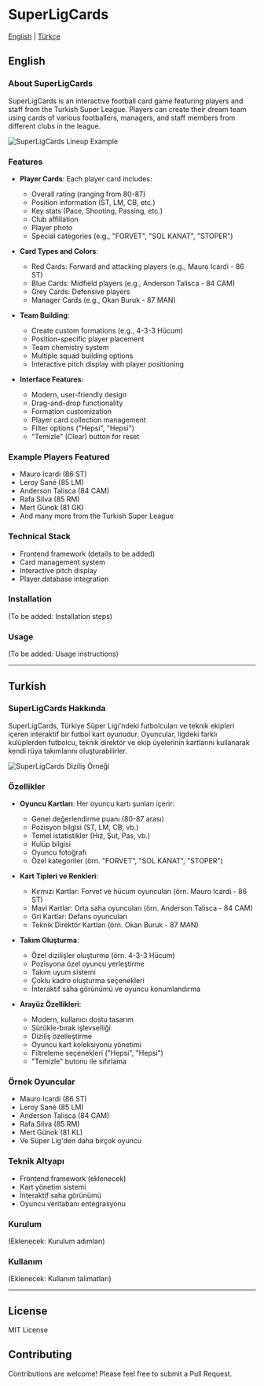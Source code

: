 # SuperLigCards

[English](#english) | [Türkçe](#turkish)

## English

### About SuperLigCards
SuperLigCards is an interactive football card game featuring players and staff from the Turkish Super League. Players can create their dream team using cards of various footballers, managers, and staff members from different clubs in the league.

![SuperLigCards Lineup Example](assets/img/lineup.png)

### Features
- **Player Cards**: Each player card includes:
  - Overall rating (ranging from 80-87)
  - Position information (ST, LM, CB, etc.)
  - Key stats (Pace, Shooting, Passing, etc.)
  - Club affiliation
  - Player photo
  - Special categories (e.g., "FORVET", "SOL KANAT", "STOPER")

- **Card Types and Colors**:
  - Red Cards: Forward and attacking players (e.g., Mauro Icardi - 86 ST)
  - Blue Cards: Midfield players (e.g., Anderson Talisca - 84 CAM)
  - Grey Cards: Defensive players
  - Manager Cards (e.g., Okan Buruk - 87 MAN)

- **Team Building**:
  - Create custom formations (e.g., 4-3-3 Hücum)
  - Position-specific player placement
  - Team chemistry system
  - Multiple squad building options
  - Interactive pitch display with player positioning

- **Interface Features**:
  - Modern, user-friendly design
  - Drag-and-drop functionality
  - Formation customization
  - Player card collection management
  - Filter options ("Hepsi", "Hepsi")
  - "Temizle" (Clear) button for reset

### Example Players Featured
- Mauro Icardi (86 ST)
- Leroy Sané (85 LM)
- Anderson Talisca (84 CAM)
- Rafa Silva (85 RM)
- Mert Günok (81 GK)
- And many more from the Turkish Super League

### Technical Stack
- Frontend framework (details to be added)
- Card management system
- Interactive pitch display
- Player database integration

### Installation
(To be added: Installation steps)

### Usage
(To be added: Usage instructions)

---

## Turkish

### SuperLigCards Hakkında
SuperLigCards, Türkiye Süper Ligi'ndeki futbolcuları ve teknik ekipleri içeren interaktif bir futbol kart oyunudur. Oyuncular, ligdeki farklı kulüplerden futbolcu, teknik direktör ve ekip üyelerinin kartlarını kullanarak kendi rüya takımlarını oluşturabilirler.

![SuperLigCards Diziliş Örneği](assets/img/lineup.png)

### Özellikler
- **Oyuncu Kartları**: Her oyuncu kartı şunları içerir:
  - Genel değerlendirme puanı (80-87 arası)
  - Pozisyon bilgisi (ST, LM, CB, vb.)
  - Temel istatistikler (Hız, Şut, Pas, vb.)
  - Kulüp bilgisi
  - Oyuncu fotoğrafı
  - Özel kategoriler (örn. "FORVET", "SOL KANAT", "STOPER")

- **Kart Tipleri ve Renkleri**:
  - Kırmızı Kartlar: Forvet ve hücum oyuncuları (örn. Mauro Icardi - 86 ST)
  - Mavi Kartlar: Orta saha oyuncuları (örn. Anderson Talisca - 84 CAM)
  - Gri Kartlar: Defans oyuncuları
  - Teknik Direktör Kartları (örn. Okan Buruk - 87 MAN)

- **Takım Oluşturma**:
  - Özel dizilişler oluşturma (örn. 4-3-3 Hücum)
  - Pozisyona özel oyuncu yerleştirme
  - Takım uyum sistemi
  - Çoklu kadro oluşturma seçenekleri
  - İnteraktif saha görünümü ve oyuncu konumlandırma

- **Arayüz Özellikleri**:
  - Modern, kullanıcı dostu tasarım
  - Sürükle-bırak işlevselliği
  - Diziliş özelleştirme
  - Oyuncu kart koleksiyonu yönetimi
  - Filtreleme seçenekleri ("Hepsi", "Hepsi")
  - "Temizle" butonu ile sıfırlama

### Örnek Oyuncular
- Mauro Icardi (86 ST)
- Leroy Sané (85 LM)
- Anderson Talisca (84 CAM)
- Rafa Silva (85 RM)
- Mert Günok (81 KL)
- Ve Süper Lig'den daha birçok oyuncu

### Teknik Altyapı
- Frontend framework (eklenecek)
- Kart yönetim sistemi
- İnteraktif saha görünümü
- Oyuncu veritabanı entegrasyonu

### Kurulum
(Eklenecek: Kurulum adımları)

### Kullanım
(Eklenecek: Kullanım talimatları)

---

## License
MIT License

## Contributing
Contributions are welcome! Please feel free to submit a Pull Request.  
